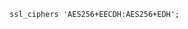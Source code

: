 <!-- layout:code post: 1900-10-10-nginx-ssl-ciphers_you-can-strengthen-nginx-ssl-s -->

```
ssl_ciphers 'AES256+EECDH:AES256+EDH';
```
